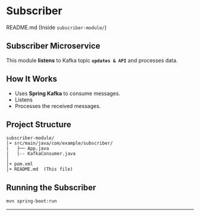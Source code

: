 # **Subscriber**
README.md (Inside `subscriber-module/`)

## Subscriber Microservice

This module **listens** to Kafka topic **`updates & API`** and processes data.

## How It Works
- Uses **Spring Kafka** to consume messages.
- Listens
- Processes the received messages.

## Project Structure
```
subscriber-module/
│➜ src/main/java/com/example/subscriber/
|   ├── App.java
|   |-- KafkaConsumer.java
│
│➜ pom.xml
│➜ README.md  (This file)
```

## Running the Subscriber
```sh
mvn spring-boot:run
```

---
